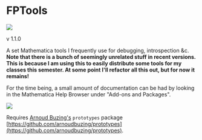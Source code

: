 # FPTools

![](icon.png)

v 1.1.0

A set Mathematica tools I frequently use for debugging, introspection &c.
**Note that there is a bunch of seemingly unrelated stuff in recent versions. This is because I am using this to easily distribute some tools for my classes this semester. At some point I'll refactor all this out, but for now it remains!**

For the time being, a small amount of documentation can be had by looking in the Mathematica Help Browser under "Add-ons and Packages".

![](docs.png)

Requires [Arnoud Buzing's](https://github.com/arnoudbuzing) `prototypes` package [https://github.com/arnoudbuzing/prototypes](https://github.com/arnoudbuzing/prototypes).
